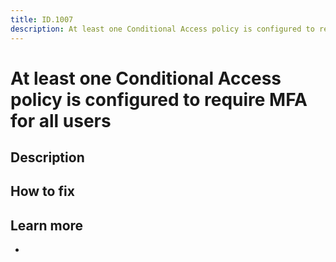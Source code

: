 ```yaml
---
title: ID.1007
description: At least one Conditional Access policy is configured to require MFA for all users
---
```


# At least one Conditional Access policy is configured to require MFA for all users

## Description

## How to fix

## Learn more

-
